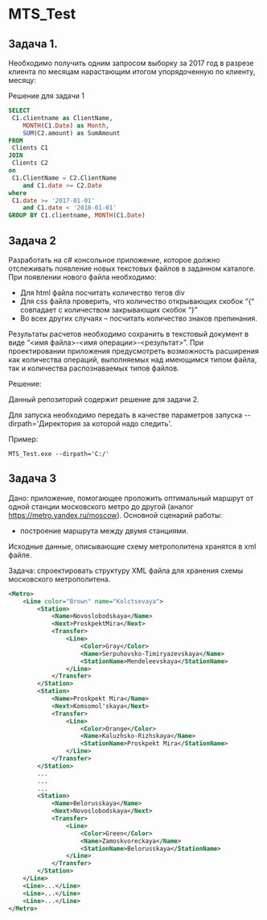 # MTS_Test

## Задача 1.

Необходимо получить одним запросом  выборку за 2017 год в разрезе клиента по месяцам нарастающим итогом упорядоченную по клиенту, месяцу:

Решение для задачи 1
```sql
SELECT 
 C1.clientname as ClientName,
    MONTH(C1.Date) as Month,
    SUM(C2.amount) as SumAmount
FROM
 Clients C1
JOIN 
 Clients C2
on 
 C1.ClientName = C2.ClientName
    and C1.date >= C2.Date
where 
 C1.date >= '2017-01-01'
    and C1.date < '2018-01-01'
GROUP BY C1.clientname, MONTH(C1.Date)
```

## Задача 2

Разработать на c# консольное приложение, которое должно отслеживать появление новых текстовых файлов в заданном каталоге. При появлении нового файла необходимо:
- Для html файла посчитать количество тегов div
- Для css  файла проверить, что количество открывающих скобок “{“ совпадает с количеством закрывающих скобок “}”
- Во всех других случаях – посчитать количество знаков препинания.

Результаты расчетов необходимо сохранить в текстовый документ в виде “<имя файла>-<имя операции>-<результат>”. При проектировании приложения предусмотреть возможность расширения как количества операций, выполняемых над имеющимся типом файла, так и количества распознаваемых типов файлов.

Решение:

Данный репозиторий содержит решение для задачи 2.

Для запуска необходимо передать в качестве параметров запуска --dirpath='Директория за которой надо следить'.

Пример:
```
MTS_Test.exe --dirpath='C:/'
```

## Задача 3

Дано: приложение, помогающее проложить оптимальный маршрут от одной станции московского метро до другой (аналог https://metro.yandex.ru/moscow). 
Основной сценарий работы:
- построение маршрута между двумя станциями. 

Исходные данные, описывающие схему метрополитена хранятся в xml файле.

Задача: спроектировать структуру XML файла для хранения схемы московского метрополитена.

```xml
<Metro>
    <Line color="Brown" name="Kolctsevaya">
        <Station>
            <Name>Novoslobodskaya</Name>
            <Next>ProskpektMira</Next>
            <Transfer>
                <Line>
                    <Color>Gray</Color>
                    <Name>Serpuhovsko-Timiryazevskaya</Name>
                    <StationName>Mendeleevskaya</StationName>
                </Line>
            </Transfer>
        </Station>
        <Station>
            <Name>Proskpekt Mira</Name>
            <Next>Komsomol'skaya</Next>
            <Transfer>
                <Line>
                    <Color>Orange</Color>
                    <Name>Kaluzhsko-Rizhskaya</Name>
                    <StationName>Proskpekt Mira</StationName>
                </Line>
            </Transfer>
        </Station>
        ...
        ...
        ...
        <Station>
            <Name>Belorusskaya</Name>
            <Next>Novoslobodskaya</Next>
            <Transfer>
                <Line>
                    <Color>Green</Color>
                    <Name>Zamoskvoreckaya</Name>
                    <StationName>Belorusskaya</StationName>
                </Line>
            </Transfer>
        </Station>
    </Line>
    <Line>...</Line>
    <Line>...</Line>
    <Line>...</Line>
</Metro>
```
